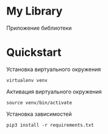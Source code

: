 # My Library

Приложение библиотеки

# Quickstart

Установка виртуального окружения
    
    virtualenv venv

Активация виртуального окружения

    source venv/bin/activate

Установка зависимостей

    pip3 install -r requirements.txt